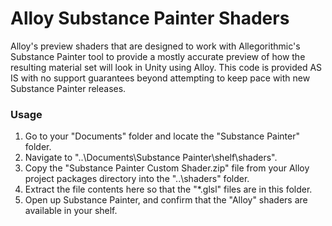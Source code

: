 # Alloy Substance Painter Shaders
Alloy's preview shaders that are designed to work with Allegorithmic's Substance Painter tool to provide a mostly accurate preview of how the resulting material set will look in Unity using Alloy. This code is provided AS IS with no support guarantees beyond attempting to keep pace with new Substance Painter releases.

### Usage
1. Go to your "Documents" folder and locate the "Substance Painter" folder.
2. Navigate to "..\Documents\Substance Painter\shelf\shaders".
3. Copy the "Substance Painter Custom Shader.zip" file from your Alloy project packages directory into the "..\shaders" folder.
4. Extract the file contents here so that the "*.glsl" files are in this folder.
5. Open up Substance Painter, and confirm that the "Alloy" shaders are available in your shelf.
